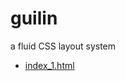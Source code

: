 # guilin

a fluid CSS layout system

- [index_1.html](http://htmlpreview.github.io/?https://raw.githubusercontent.com/wdbm/guilin/master/index_1.html)
